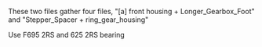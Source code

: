 These two files gather four files, "[a] front housing + Longer_Gearbox_Foot" and "Stepper_Spacer + ring_gear_housing"

Use F695 2RS and 625 2RS bearing
